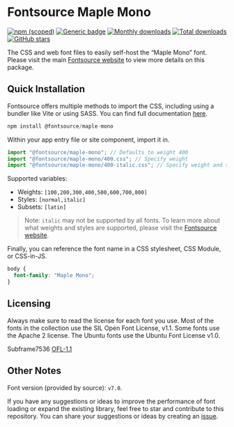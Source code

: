 # Fontsource Maple Mono

[![npm (scoped)](https://img.shields.io/npm/v/@fontsource/maple-mono?color=brightgreen)](https://www.npmjs.com/package/@fontsource/maple-mono) [![Generic badge](https://img.shields.io/badge/fontsource-passing-brightgreen)](https://github.com/fontsource/fontsource) [![Monthly downloads](https://badgen.net/npm/dm/@fontsource/maple-mono)](https://github.com/fontsource/fontsource) [![Total downloads](https://badgen.net/npm/dt/@fontsource/maple-mono)](https://github.com/fontsource/fontsource) [![GitHub stars](https://img.shields.io/github/stars/fontsource/fontsource.svg?style=social&label=Star)](https://github.com/fontsource/fontsource/stargazers)

The CSS and web font files to easily self-host the “Maple Mono” font. Please visit the main [Fontsource website](https://fontsource.org/fonts/maple-mono) to view more details on this package.

## Quick Installation

Fontsource offers multiple methods to import the CSS, including using a bundler like Vite or using SASS. You can find full documentation [here](https://fontsource.org/docs/getting-started/introduction).

```javascript
npm install @fontsource/maple-mono
```

Within your app entry file or site component, import it in.

```javascript
import "@fontsource/maple-mono"; // Defaults to weight 400
import "@fontsource/maple-mono/400.css"; // Specify weight
import "@fontsource/maple-mono/400-italic.css"; // Specify weight and style
```

Supported variables:
- Weights: `[100,200,300,400,500,600,700,800]`
- Styles: `[normal,italic]`
- Subsets: `[latin]`

> Note: `italic` may not be supported by all fonts. To learn more about what weights and styles are supported, please visit the [Fontsource website](https://fontsource.org/fonts/maple-mono).

Finally, you can reference the font name in a CSS stylesheet, CSS Module, or CSS-in-JS.

```css
body {
  font-family: "Maple Mono";
}
```

## Licensing
Always make sure to read the license for each font you use. Most of the fonts in the collection use the SIL Open Font License, v1.1. Some fonts use the Apache 2 license. The Ubuntu fonts use the Ubuntu Font License v1.0.

Subframe7536
[OFL-1.1](https://scripts.sil.org/OFL)

## Other Notes
Font version (provided by source): `v7.0`.

If you have any suggestions or ideas to improve the performance of font loading or expand the existing library, feel free to star and contribute to this repository. You can share your suggestions or ideas by creating an [issue](https://github.com/fontsource/fontsource/issues).
